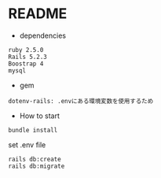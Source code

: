 # README

* dependencies

```
ruby 2.5.0
Rails 5.2.3
Boostrap 4
mysql 
```

* gem

```
dotenv-rails: .envにある環境変数を使用するため
```

* How to start

```
bundle install
```
set .env file
```
rails db:create
rails db:migrate
```
